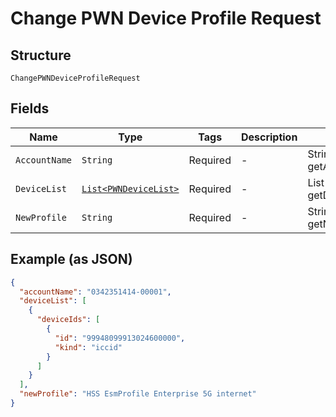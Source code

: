 
# Change PWN Device Profile Request

## Structure

`ChangePWNDeviceProfileRequest`

## Fields

| Name | Type | Tags | Description | Getter | Setter |
|  --- | --- | --- | --- | --- | --- |
| `AccountName` | `String` | Required | - | String getAccountName() | setAccountName(String accountName) |
| `DeviceList` | [`List<PWNDeviceList>`](../../doc/models/pwn-device-list.md) | Required | - | List<PWNDeviceList> getDeviceList() | setDeviceList(List<PWNDeviceList> deviceList) |
| `NewProfile` | `String` | Required | - | String getNewProfile() | setNewProfile(String newProfile) |

## Example (as JSON)

```json
{
  "accountName": "0342351414-00001",
  "deviceList": [
    {
      "deviceIds": [
        {
          "id": "99948099913024600000",
          "kind": "iccid"
        }
      ]
    }
  ],
  "newProfile": "HSS EsmProfile Enterprise 5G internet"
}
```

